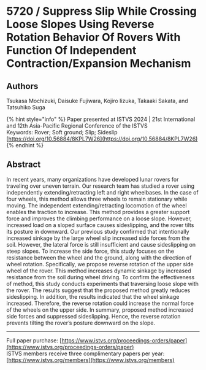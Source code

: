 # 5720 / Suppress Slip While Crossing Loose Slopes Using Reverse Rotation Behavior Of Rovers With Function Of Independent Contraction/Expansion Mechanism

## Authors
Tsukasa Mochizuki, Daisuke Fujiwara, Kojiro Iizuka, Takaaki Sakata, and Tatsuhiko Suga

{% hint style="info" %}
Paper presented at ISTVS 2024 | 21st International and 12th Asia-Pacific Regional Conference of the ISTVS  
Keywords: Rover; Soft ground; Slip; Sideslip  
[https://doi.org/10.56884/8KPL7W26](https://doi.org/10.56884/8KPL7W26)  
{% endhint %}

## Abstract
In recent years, many organizations have developed lunar rovers for traveling over uneven terrain. Our research team has studied a rover using independently extending/retracting left and right wheelbases. In the case of four wheels, this method allows three wheels to remain stationary while moving. The independent extending/retracting locomotion of the wheel enables the traction to increase. This method provides a greater support force and improves the climbing performance on a loose slope. However, increased load on a sloped surface causes sideslipping, and the rover tilts its posture in downward. Our previous study confirmed that intentionally increased sinkage by the large wheel slip increased side forces from the soil. However, the lateral force is still insufficient and cause sideslipping on steep slopes. To increase the side force, this study focuses on the resistance between the wheel and the ground, along with the direction of wheel rotation. Specifically, we propose reverse rotation of the upper side wheel of the rover. This method increases dynamic sinkage by increased resistance from the soil during wheel driving. To confirm the effectiveness of method, this study conducts experiments that traversing loose slope with the rover. The results suggest that the proposed method greatly reduces sideslipping. In addition, the results indicated that the wheel sinkage increased. Therefore, the reverse rotation could increase the normal force of the wheels on the upper side. In summary, proposed method increased side forces and suppressed sideslipping. Hence, the reverse rotation prevents tilting the rover’s posture downward on the slope.

-----  
Full paper purchase: [https://www.istvs.org/proceedings-orders/paper](https://www.istvs.org/proceedings-orders/paper)  
ISTVS members receive three complimentary papers per year: [https://www.istvs.org/members](https://www.istvs.org/members)